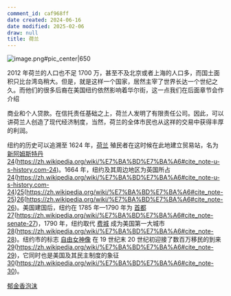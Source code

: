 ```yaml
---
comment_id: caf968ff
date created: 2024-06-16
date modified: 2025-02-06
draw: null
title: 荷兰
---
```

![image.png#pic_center|650](https://imagehosting4picgo.oss-cn-beijing.aliyuncs.com/imagehosting/fix-dir%2Fpicgo%2Fpicgo-clipboard-images%2F2024%2F06%2F16%2F14-38-58-d72b94610088d363d021ea9a1d005563-20240616143857-20df31.png)

<!-- more -->

2012 年荷兰的人口也不足 1700 万，甚至不及北京或者上海的人口多，而国土面积只比台湾岛稍大。但是，就是这样一个国家，居然主宰了世界长达一个世纪之久。而他们的很多后裔在美国纽约依然影响着华尔街，这一点我们在后面章节会作介绍

商业和个人贷款。在信托责任基础之上，荷兰人发明了有限责任公司。因此，可以讲荷兰人创造了现代经济制度，当然，荷兰的全体市民也从这祥的交易中获得丰厚的利润。

纽约的历史可以追溯至 1624 年，[荷兰](https://zh.wikipedia.org/wiki/%E8%8D%B7%E5%85%B0%E5%85%B1%E5%92%8C%E5%9B%BD "荷兰共和国") 殖民者在这时候在此地建立贸易站，名为 [新阿姆斯特丹](https://zh.wikipedia.org/wiki/%E6%96%B0%E9%98%BF%E5%A7%86%E6%96%AF%E7%89%B9%E4%B8%B9 "新阿姆斯特丹")[24](24)(https://zh.wikipedia.org/wiki/%E7%BA%BD%E7%BA%A6#cite_note-u-s-history.com-24)。1664 年，纽约及其周边地区为英国所占 [24](24)(https://zh.wikipedia.org/wiki/%E7%BA%BD%E7%BA%A6#cite_note-u-s-history.com-24)[25](25)(https://zh.wikipedia.org/wiki/%E7%BA%BD%E7%BA%A6#cite_note-25)[26](26)(https://zh.wikipedia.org/wiki/%E7%BA%BD%E7%BA%A6#cite_note-26)。美国建国后，纽约在 1785 年—1790 年为 [首都](https://zh.wikipedia.org/wiki/%E9%A6%96%E9%83%BD "首都")[27](27)(https://zh.wikipedia.org/wiki/%E7%BA%BD%E7%BA%A6#cite_note-senate-27)，1790 年，纽约取代 [费城](https://zh.wikipedia.org/wiki/%E8%B4%B9%E5%9F%8E "费城") 成为美国第一大城市 [28](28)(https://zh.wikipedia.org/wiki/%E7%BA%BD%E7%BA%A6#cite_note-28)。纽约市的标志 [自由女神像](https://zh.wikipedia.org/wiki/%E8%87%AA%E7%94%B1%E5%A5%B3%E7%A5%9E%E5%83%8F "自由女神像") 在 19 世纪末 20 世纪初迎接了数百万移民的到来 [29](29)(https://zh.wikipedia.org/wiki/%E7%BA%BD%E7%BA%A6#cite_note-29)，它同时也是美国及其民主制度的象征 [30](30)(https://zh.wikipedia.org/wiki/%E7%BA%BD%E7%BA%A6#cite_note-30)。

[郁金香泡沫](郁金香泡沫)

```Java

```

